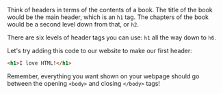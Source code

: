 Think of headers in terms of the contents of a book. The title of the book would be the main header, which is an `h1` tag. The chapters of the book would be a second level down from that, or `h2`.

There are six levels of header tags you can use: `h1` all the way down to `h6`.

Let's try adding this code to our website to make our first header:
```html
<h1>I love HTML!</h1>
```

Remember, everything you want shown on your webpage should go between the opening `<body>` and closing `</body>` tags!
